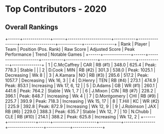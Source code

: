 # Top Contributors - 2020

## Overall Rankings

+------+--------------+------+----------------------+-----------+----------------+------------------+------------+---------------+
| Rank | Player       | Team | Position (Pos. Rank) | Raw Score | Adjusted Score | Peak Performance | Trend      | Notable Games |
+------+--------------+------+----------------------+-----------+----------------+------------------+------------+---------------+
| 1    | C.McCaffrey  | CAR  | RB (#1)              | 348.0     | 625.4          | Peak: 778.3      | Stable     |               |
| 2    | D.Cook       | MIN  | RB (#2)              | 301.3     | 538.0          | Peak: 1025.1     | Decreasing | Wk 8          |
| 3    | A.Kamara     | NO   | RB (#3)              | 285.6     | 517.2          | Peak: 1057.7     | Decreasing | Wk 16, 3      |
| 4    | D.Henry      | TEN  | RB (#4)              | 273.1     | 474.9          | Peak: 853.1      | Increasing | Wk 17, 6, 12  |
| 5    | D.Adams      | GB   | WR (#1)              | 260.1     | 441.6          | Peak: 764.2      | Stable     | Wk 1, 7       |
| 6    | J.Mixon      | CIN  | RB (#7)              | 228.2     | 396.1          | Peak: 848.7      | Increasing | Wk 4          |
| 7    | D.Montgomery | CHI  | RB (#9)              | 225.7     | 393.9          | Peak: 718.3      | Increasing | Wk 15, 17     |
| 8    | T.Hill       | KC   | WR (#2)              | 225.9     | 392.8          | Peak: 872.9      | Increasing | Wk 12, 9      |
| 9    | J.Robinson   | JAX  | RB (#6)              | 229.0     | 388.3          | Peak: 635.7      | Stable     | Wk 12, 7      |
| 10   | N.Chubb      | CLE  | RB (#10)             | 214.1     | 388.2          | Peak: 625.8      | Increasing | Wk 12, 2      |
+------+--------------+------+----------------------+-----------+----------------+------------------+------------+---------------+

